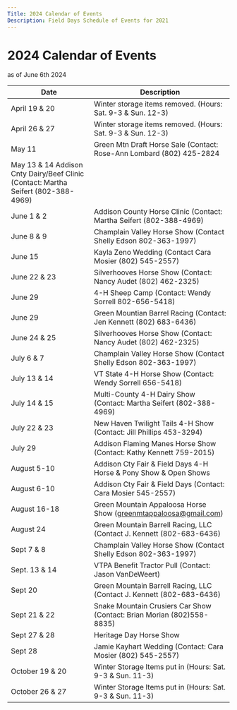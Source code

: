 ```yaml
---
Title: 2024 Calendar of Events
Description: Field Days Schedule of Events for 2021
---
```


# 2024 Calendar of Events

as of June 6th 2024

| Date | Description |
| -- | -- |
| April 19 & 20 | Winter storage items removed. (Hours:  Sat. 9-3 & Sun. 12-3)
| April 26 & 27 |        Winter storage items removed. (Hours:  Sat. 9-3 & Sun. 12-3)
| May 11 | Green Mtn Draft Horse Sale (Contact: Rose-Ann Lombard (802) 425-2824
| May 13 & 14          Addison Cnty Dairy/Beef Clinic (Contact: Martha Seifert (802-388-4969)
| June 1 & 2 | Addison County Horse Clinic (Contact: Martha Seifert (802-388-4969)
| June 8 & 9 | Champlain Valley Horse Show (Contact Shelly Edson 802-363-1997)
| June 15 | Kayla Zeno Wedding (Contact Cara Mosier (802) 545-2557)
| June 22 & 23 | Silverhooves Horse Show (Contact: Nancy Audet (802) 462-2325)
| June 29 | 4-H Sheep Camp (Contact: Wendy Sorrell 802-656-5418)
| June 29 | Green Mountian Barrel Racing  (Contact: Jen Kennett (802) 683-6436)
| June 24 & 25 | Silverhooves Horse Show (Contact: Nancy Audet (802) 462-2325)
| July 6 & 7 | Champlain Valley Horse Show (Contact Shelly Edson 802-363-1997)
| July 13 & 14 | VT State 4-H Horse Show (Contact: Wendy Sorrell 656-5418)
| July 14 & 15 | Multi-County 4-H Dairy Show (Contact: Martha Seifert (802-388-4969)
| July 22 & 23 | New Haven Twilight Tails 4-H Show (Contact: Jill Phillips 453-3294)
| July 29 | Addison Flaming Manes Horse Show (Contact:  Kathy Kennett 759-2015)
| August 5-10 | Addison Cty Fair & Field Days 4-H Horse & Pony Show & Open Shows 
| August 6-10 | Addison Cty Fair & Field Days (Contact: Cara Mosier 545-2557)
| August 16-18  | Green Mountain Appaloosa Horse Show (greenmtappaloosa@gmail.com)
| August 24 | Green Mountain Barrell Racing, LLC (Contact J. Kennett (802-683-6436)
| Sept 7 & 8 | Champlain Valley Horse Show (Contact Shelly Edson 802-363-1997)
| Sept. 13 & 14 | VTPA Benefit Tractor Pull (Contact: Jason VanDeWeert)
| Sept 20 |	Green Mountain Barrell Racing, LLC (Contact J. Kennett (802-683-6436)
| Sept  21 & 22 | Snake Mountain Crusiers Car Show (Contact: Brian Morian (802)558-8835)
| Sept 27 & 28	 | Heritage Day Horse Show
|  Sept 28	     |   Jamie Kayhart Wedding (Contact: Cara Mosier (802) 545-2557)
| October 19 & 20 | Winter Storage Items put in (Hours: Sat. 9-3 & Sun. 11-3)
| October 26 & 27 | Winter Storage Items put in (Hours: Sat. 9-3 & Sun. 11-3)